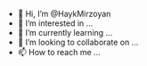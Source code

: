 - 👋 Hi, I’m @HaykMirzoyan
- 👀 I’m interested in ...
- 🌱 I’m currently learning ...
- 💞️ I’m looking to collaborate on ...
- 📫 How to reach me ...

<!---
HaykMirzoyan/HaykMirzoyan is a ✨ special ✨ repository because its `README.md` (this file) appears on your GitHub profile.
You can click the Preview link to take a look at your changes.
--->
